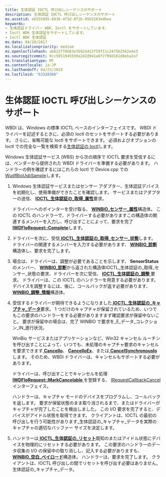 ```yaml
---
title: 生体認証 IOCTL 呼び出しシーケンスのサポート
description: 生体認証 IOCTL 呼び出しシーケンスのサポート
ms.assetid: e6555895-8936-4f5d-8f2b-05b5283edbee
keywords:
- 生体認証ドライバー WDK、Ioctl をサポートしています。
- Ioctl WDK 生体認証をサポートしています。
- Ioctl WDK 生体認証
ms.date: 04/20/2017
ms.localizationpriority: medium
ms.openlocfilehash: ab812ff8683e7b924412f59711c247562562e4e3
ms.sourcegitcommit: 0cc5051945559a242d941a6f2799d161d8eba2a7
ms.translationtype: MT
ms.contentlocale: ja-JP
ms.lasthandoff: 04/23/2019
ms.locfileid: "63328366"
---
```

# <a name="supporting-biometric-ioctl-calling-sequence"></a>生体認証 IOCTL 呼び出しシーケンスのサポート


WBDI は、Windows の標準 IOCTL ベースのインターフェイスです。 WBDI ドライバーを記述するときに、必須の Ioctl のセットをサポートする必要があります。 さらに、省略可能な Ioctl をサポートできます。 必須およびオプションの Ioctl での完全な一覧を検索する[生体認証の Ioctl](https://msdn.microsoft.com/library/windows/hardware/ff536414)します。

Windows 生体認証サービス (WBS) から次の順序で IOCTL 要求を受信するには、ベンダーから提供された WBDI ドライバーを準備する必要があります。 ハンドラーの例を確認するにはこれらの Ioctl で Device.cpp での[WudfBioUsbSample](https://github.com/Microsoft/Windows-driver-samples/tree/master/biometrics/driver)します。

1.  Windows 生体認証サービスまたはセンサー アダプター、生体認証デバイスを初期化し、使用準備ができたことを確認します。 サービスまたはアダプターの送信、 [ **IOCTL\_生体認証の\_取得\_属性**](https://msdn.microsoft.com/library/windows/hardware/ff536431)要求。

    ドライバーへのポインターを受け取る、 [ **WINBIO\_センサー\_属性**](https://msdn.microsoft.com/library/windows/hardware/ff536475)構造体。 この IOCTL のハンドラーで、ドライバーする必要がありますこの構造体の関連するメンバーを入力し、呼び出すことによって、要求を完了[ **IWDFIoRequest::Complete**](https://msdn.microsoft.com/library/windows/hardware/ff559070)します。

2.  ドライバーを次に、受信[ **IOCTL\_生体認証の\_取得\_センサー\_状態**](https://msdn.microsoft.com/library/windows/hardware/ff536436)します。 ドライバーの関連するメンバーを入力する必要があります、 [ **WINBIO\_診断**](https://msdn.microsoft.com/library/windows/hardware/ff536470)構造体し、要求を完了します。

3.  場合は、ドライバーは、調整が必要であることを示します、 **SensorStatus**のメンバー、 [ **WINBIO\_診断**](https://msdn.microsoft.com/library/windows/hardware/ff536470)から返された構造体IOCTL\_生体認証の\_取得\_センサー\_状態の要求、ドライバーを次に受信、 [ **IOCTL\_生体認証の\_調整** ](https://msdn.microsoft.com/library/windows/hardware/ff536427)要求。 ドライバーは、この IOCTL のハンドラーを用意する必要があります。 デバイスを調整するには、後に、コールバックが返す必要があります、 [ **WINBIO\_調整\_情報**](https://msdn.microsoft.com/library/windows/hardware/ff536465)構造体。

4.  受信するドライバーが期待できるようになりました[ **IOCTL\_生体認証の\_キャプチャ\_データ**](https://msdn.microsoft.com/library/windows/hardware/ff536429)要求。 1 つだけのキャプチャが保留されているため、いつでもこの要求のハンドラーをする必要がありますまず確認要求が保留中ないこと。 要求が保留中の場合は、完了 WINBIO で要求を\_E\_データ\_コレクション\_IN\_進行状況。

    WinBio サービスまたはアプリケーションなど、Win32 キャンセル ルーチンを呼び出すことによって、いつでも、未処理のキャプチャ要求のキャンセルを要求できます[ **CancelIo**](https://msdn.microsoft.com/library/windows/desktop/aa363791)、 [ **CancelIoEx**](https://msdn.microsoft.com/library/windows/desktop/aa363792)、または[ **CancelSynchronousIo**](https://msdn.microsoft.com/library/windows/desktop/aa363794)します。 そのため、WBDI ドライバーは、キャンセルもサポートする必要があります。

    ドライバーは、呼び出すことでキャンセルを処理[ **IWDFIoRequest::MarkCancelable** ](https://msdn.microsoft.com/library/windows/hardware/ff559146)を登録する、 [IRequestCallbackCancel](https://msdn.microsoft.com/library/windows/hardware/ff556901)インターフェイス。

    ハンドラーは、キャプチャ モードのデバイスをプログラムし、コールバックを返します。 要求が保留状態のまま取り消されるまで、またはドライバーがキャプチャが完了したことを検出しました。 この I/O 要求を完了すると、デバイスがアイドル状態を取得できます。 クライアントは、IOCTL の最初の呼び出しを行う可能性があります\_生体認証の\_キャプチャ\_データを実際のキャプチャの適切なバッファー サイズを決定します。

5.  ハンドラーは[ **IOCTL\_生体認証の\_リセット**](https://msdn.microsoft.com/library/windows/hardware/ff536439)既知のまたはアイドル状態にデバイスを物理的にリセットする必要があります。 この要求のハンドラーのデータ収集の I/O の保留中の取り消しし、記入する必要がありますも、 [ **WINBIO\_空白\_ペイロード**](https://msdn.microsoft.com/library/windows/hardware/ff536464)構造体。 ハンドラーは、要求を完了します。 クライアントは、IOCTL 呼び出しの間でリセットを呼び出す必要はありません\_生体認証の\_キャプチャ\_データ。

 

 





